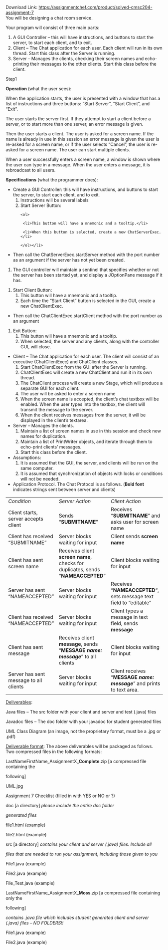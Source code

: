 Download Link: https://assignmentchef.com/product/solved-cmsc204-assignment-7
<br>
You will be designing a chat room service.

Your program will consist of three main parts:

<ol>

 <li>A GUI Controller – this will have instructions, and buttons to start the server, to start each client, and to exit.</li>

 <li>Client – The Chat application for each user. Each client will run in its own thread. Start this class after the Server is running.</li>

 <li>Server – Manages the clients, checking their screen names and echo-printing their messages to the other clients. Start this class before the client.</li>

</ol>

Step1

<strong>Operation </strong>(what the user sees):

When the application starts, the user is presented with a window that has a list of instructions and three buttons: “Start Server”, “Start Client”, and “Exit”.

The user starts the server first.  If they attempt to start a client before a server, or to start more than one server, an error message is given.

Then the user starts a client.  The user is asked for a screen name.  If the name is already in use in this session an error message is given the user is re-asked for a screen name, or if the user selects “Cancel”, the user is re-asked for a screen name.  The user can start multiple clients.

When a user successfully enters a screen name, a window is shown where the user can type in a message.  When the user enters a message, it is rebroadcast to all users.

<strong>Specifications</strong> (what the programmer does):

<ul>

 <li>Create a GUI Controller: this will have instructions, and buttons to start the server, to start each client, and to exit.

  <ol>

   <li>Instructions will be several labels</li>

   <li>Start Server Button:

    <ol>

     <li>This button will have a mnemonic and a tooltip.</li>

     <li>When this button is selected, create a new ChatServerExec.</li>

    </ol></li>

  </ol></li>

 <li>Then call the ChatServerExec.startServer method with the port number as an argument if the server has not yet been created.</li>

</ul>

<ol>

 <li>The GUI controller will maintain a sentinel that specifies whether or not the server has been started yet, and display a JOptionPane message if it has.</li>

</ol>

<ol>

 <li>Start Client Button:

  <ol>

   <li>This button will have a mnemonic and a tooltip.</li>

   <li>Each time the “Start Client” button is selected in the GUI, create a new ChatClientExec.</li>

  </ol></li>

</ol>

<ul>

 <li>Then call the ChatClientExec.startClient method with the port number as an argument</li>

</ul>

<ol>

 <li>Exit Button:

  <ol>

   <li>This button will have a mnemonic and a tooltip.</li>

   <li>When selected, the server and any clients, along with the controller GUI, will close.</li>

  </ol></li>

</ol>

<ul>

 <li>Client – The Chat application for each user. The client will consist of an executive (ChatClientExec) and ChatClient classes.

  <ol>

   <li>Start ChatClientExec from the GUI after the Server is running.</li>

   <li>ChatClientExec will create a new ChatClient and run it in its own thread.</li>

   <li>The ChatClient process will create a new Stage, which will produce a separate GUI for each client.</li>

   <li>The user will be asked to enter a screen name</li>

   <li>When the screen name is accepted, the client’s chat textbox will be enabled. When the user types into the textbox, the client will transmit the message to the server.</li>

   <li>When the client receives messages from the server, it will be displayed in the client’s textarea.</li>

  </ol></li>

 <li>Server – Manages the clients.

  <ol>

   <li>Maintain a list of screen names in use in this session and check new names for duplication.</li>

   <li>Maintain a list of PrintWriter objects, and iterate through them to echo-print clients’ messages.</li>

   <li>Start this class before the client.</li>

  </ol></li>

 <li>Assumptions:

  <ol>

   <li>It is assumed that the GUI, the server, and clients will be run on the same computer.</li>

   <li>It is assumed that synchronization of objects with locks or conditions will not be needed.</li>

  </ol></li>

 <li>Application Protocol. The Chat Protocol is as follows. (<strong>Bold font</strong> indicates strings sent between server and clients)</li>

</ul>




<table>

 <tbody>

  <tr>

   <td width="134"><em>Condition</em></td>

   <td width="174"><em>Server Action</em></td>

   <td width="258"><em>Client Action</em></td>

  </tr>

  <tr>

   <td width="134">Client starts, server accepts client</td>

   <td width="174">Sends “<strong>SUBMITNAME</strong>”</td>

   <td width="258">Receives “<strong>SUBMITNAME</strong>” and asks user for screen name</td>

  </tr>

  <tr>

   <td width="134">Client has received “SUBMITNAME”</td>

   <td width="174">Server blocks waiting for input</td>

   <td width="258">Client sends <strong>screen name</strong></td>

  </tr>

  <tr>

   <td width="134">Client has sent screen name</td>

   <td width="174">Receives client <strong>screen name</strong>, checks for duplicates, sends “<strong>NAMEACCEPTED</strong>“</td>

   <td width="258">Client blocks waiting for input</td>

  </tr>

  <tr>

   <td width="134">Server has sent “NAMEACCEPTED”</td>

   <td width="174">Server  blocks waiting for input</td>

   <td width="258">Receives “<strong>NAMEACCEPTED</strong>“, sets message text field to “editable”</td>

  </tr>

  <tr>

   <td width="134">Client has received “NAMEACCEPTED”</td>

   <td width="174">Server  blocks waiting for input</td>

   <td width="258">Client types a message in text field, sends <strong>message</strong></td>

  </tr>

  <tr>

   <td width="134">Client has sent message</td>

   <td width="174">Receives client <strong>message</strong>, sends “<strong>MESSAGE <em>name: message</em></strong>” to all clients</td>

   <td width="258">Client blocks waiting for input</td>

  </tr>

  <tr>

   <td width="134">Server has sent message to all clients</td>

   <td width="174">Server blocks waiting for input</td>

   <td width="258">Client receives “<strong>MESSAGE <em>name: message</em></strong>” and prints to text area.</td>

  </tr>

 </tbody>

</table>




<u>Deliverables</u>:

Java files – The src folder with your client and server and test (.java) files

Javadoc files – The doc folder with your javadoc for student generated files

UML Class Diagram (an image, not the proprietary format, must be a .jpg or .pdf)<em> </em>

<u>Deliverable format</u>: The above deliverables will be packaged as follows. Two compressed files in the following formats:

LastNameFirstName_AssignmentX_<strong>Complete</strong>.zip [a compressed file containing the

following]

UML.jpg

Assignment 7 Checklist (filled in with YES or NO or ?)

doc [a directory] <em>please include the entire doc folder</em>

<em>generated files</em>

file1.html (example)

file2.html (example)

src [a directory] <em>contains</em><em> </em><em>your</em><em> </em><em>client and server (.</em><em>java</em><em>) files.  Include all </em>

<em>files that </em><em>are needed to run your assignment, including those given to you</em>

File1.java (example)

File2.java (example)

File_Test.java (example)

LastNameFirstName_AssignmentX_<strong>Moss</strong>.zip [a compressed file containing only the

following]

<em>contains .java file which includes student generated client and server (.java) files – </em><em>NO FOLDERS!!</em>

File1.java (example)

File2.java (example)